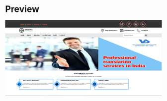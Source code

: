 # Preview

![](https://github.com/saurabhthakre/MobileTechnology/blob/master/Assignment%201/Assign1.PNG)
